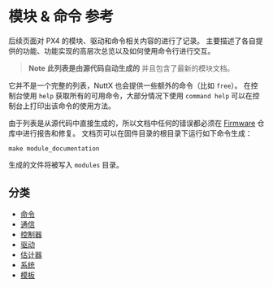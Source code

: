 # 模块 & 命令 参考

后续页面对 PX4 的模块、驱动和命令相关内容的进行了记录。 主要描述了各自提供的功能、功能实现的高层次总览以及如何使用命令行进行交互。

> **Note** **此列表是由源代码自动生成的** 并且包含了最新的模块文档。

它并不是一个完整的列表，NuttX 也会提供一些额外的命令（比如 `free`）。 在控制台使用 `help` 获取所有的可用命令，大部分情况下使用 `command help` 可以在控制台上打印出该命令的使用方法。

由于列表是从源代码中直接生成的，所以文档中任何的错误都必须在 [Firmware](https://github.com/PX4/Firmware) 仓库中进行报告和修复。 文档页可以在固件目录的根目录下运行如下命令生成：

    make module_documentation
    

生成的文件将被写入 `modules` 目录。

## 分类

- [命令](modules_command.md)
- [通信](modules_communication.md)
- [控制器](modules_controller.md)
- [驱动](modules_driver.md)
- [估计器](modules_estimator.md)
- [系统](modules_system.md)
- [模板](modules_template.md)